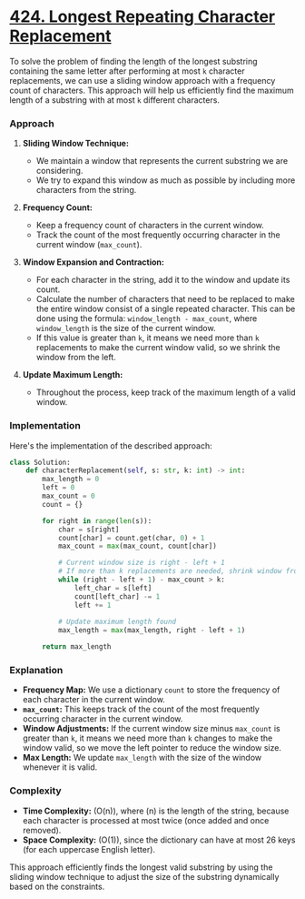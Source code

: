 # [424. Longest Repeating Character Replacement](https://leetcode.com/problems/longest-repeating-character-replacement/description/)

To solve the problem of finding the length of the longest substring containing the same letter after performing at most `k` character replacements, we can use a sliding window approach with a frequency count of characters. This approach will help us efficiently find the maximum length of a substring with at most `k` different characters.

### Approach

1. **Sliding Window Technique:**
   - We maintain a window that represents the current substring we are considering.
   - We try to expand this window as much as possible by including more characters from the string.

2. **Frequency Count:**
   - Keep a frequency count of characters in the current window.
   - Track the count of the most frequently occurring character in the current window (`max_count`).

3. **Window Expansion and Contraction:**
   - For each character in the string, add it to the window and update its count.
   - Calculate the number of characters that need to be replaced to make the entire window consist of a single repeated character. This can be done using the formula: `window_length - max_count`, where `window_length` is the size of the current window.
   - If this value is greater than `k`, it means we need more than `k` replacements to make the current window valid, so we shrink the window from the left.

4. **Update Maximum Length:**
   - Throughout the process, keep track of the maximum length of a valid window.

### Implementation

Here's the implementation of the described approach:

```python
class Solution:
    def characterReplacement(self, s: str, k: int) -> int:
        max_length = 0
        left = 0
        max_count = 0
        count = {}

        for right in range(len(s)):
            char = s[right]
            count[char] = count.get(char, 0) + 1
            max_count = max(max_count, count[char])

            # Current window size is right - left + 1
            # If more than k replacements are needed, shrink window from left
            while (right - left + 1) - max_count > k:
                left_char = s[left]
                count[left_char] -= 1
                left += 1
            
            # Update maximum length found
            max_length = max(max_length, right - left + 1)

        return max_length
```

### Explanation

- **Frequency Map:** We use a dictionary `count` to store the frequency of each character in the current window.
- **`max_count`:** This keeps track of the count of the most frequently occurring character in the current window.
- **Window Adjustments:** If the current window size minus `max_count` is greater than `k`, it means we need more than `k` changes to make the window valid, so we move the left pointer to reduce the window size.
- **Max Length:** We update `max_length` with the size of the window whenever it is valid.

### Complexity

- **Time Complexity:** \(O(n)\), where \(n\) is the length of the string, because each character is processed at most twice (once added and once removed).
- **Space Complexity:** \(O(1)\), since the dictionary can have at most 26 keys (for each uppercase English letter).

This approach efficiently finds the longest valid substring by using the sliding window technique to adjust the size of the substring dynamically based on the constraints.
